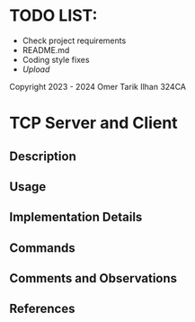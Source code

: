 # TODO LIST:
- Check project requirements
- README.md
- Coding style fixes
- *Upload*

Copyright 2023 - 2024 Omer Tarik Ilhan 324CA

# TCP Server and Client

## Description


## Usage


## Implementation Details


## Commands


## Comments and Observations


## References